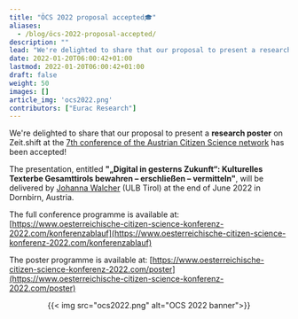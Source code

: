 ```yaml
---
title: "ÖCS 2022 proposal accepted🎓"
aliases:
  - /blog/öcs-2022-proposal-accepted/
description: ""
lead: "We're delighted to share that our proposal to present a research poster on Zeit.shift at the 7th conference of the Austrian..."
date: 2022-01-20T06:00:42+01:00
lastmod: 2022-01-20T06:00:42+01:00
draft: false
weight: 50
images: []
article_img: 'ocs2022.png'
contributors: ["Eurac Research"]
---
```


We're delighted to share that our proposal to present a <strong>research poster</strong> on Zeit.shift at the <a href="https://www.citizen-science.at/konferenz/oecsk-2022" target="_blank" title="Opens in new tab">7th conference of the Austrian Citizen Science network</a> has been accepted!

The presentation, entitled <strong>"„Digital in gesterns Zukunft“: Kulturelles Texterbe Gesamttirols bewahren – erschließen – vermitteln"</strong>, will be delivered by [Johanna Walcher](https://lfuonline.uibk.ac.at/public/people.vcard?id=312120&search=1) (ULB Tirol) at the end of June 2022 in Dornbirn, Austria.

The full conference programme is available at: [https://www.oesterreichische-citizen-science-konferenz-2022.com/konferenzablauf](https://www.oesterreichische-citizen-science-konferenz-2022.com/konferenzablauf)

The poster programme is available at: [https://www.oesterreichische-citizen-science-konferenz-2022.com/poster](https://www.oesterreichische-citizen-science-konferenz-2022.com/poster)


<center>
  {{< img src="ocs2022.png" alt="OCS 2022 banner">}}
</center>



